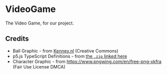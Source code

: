 # VideoGame
The Video Game, for our project.

## Credits
* Ball Graphic - from [Kenney.nl](https://www.kenney.nl/assets/sports-pack) (Creative Commons)
* p5.js TypeScript Definitions - from [the `.zip` linked here](https://stackoverflow.com/a/60693021/)
* Character Graphic - from https://www.pngwing.com/en/free-png-xkfra (Fair Use License DMCA)
